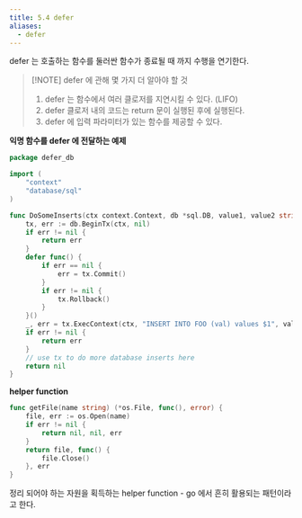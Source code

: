 ```yaml
---
title: 5.4 defer
aliases:
  - defer
---
```


defer 는 호출하는 함수를 둘러싼 함수가 종료될 때 까지 수행을 연기한다.

> [!NOTE] defer 에 관해 몇 가지 더 알아야 할 것
> 
> 1. defer 는 함수에서 여러 클로저를 지연시킬 수 있다. (LIFO)
> 2. defer 클로저 내의 코드는 return 문이 실행된 후에 실행된다.
> 3. defer 에 입력 파라미터가 있는 함수를 제공할 수 있다.


**익명 함수를 defer 에 전달하는 예제**

```go
package defer_db

import (
	"context"
	"database/sql"
)

func DoSomeInserts(ctx context.Context, db *sql.DB, value1, value2 string) (err error) {
	tx, err := db.BeginTx(ctx, nil)
	if err != nil {
		return err
	}
	defer func() {
		if err == nil {
			err = tx.Commit()
		}
		if err != nil {
			tx.Rollback()
		}
	}()
	_, err = tx.ExecContext(ctx, "INSERT INTO FOO (val) values $1", value1)
	if err != nil {
		return err
	}
	// use tx to do more database inserts here
	return nil
}
```

**helper function**

```go
func getFile(name string) (*os.File, func(), error) {
	file, err := os.Open(name)
	if err != nil {
		return nil, nil, err
	}
	return file, func() {
		file.Close()
	}, err
}
```

정리 되어야 하는 자원을 획득하는 helper function - go 에서 흔히 활용되는 패턴이라고 한다.
